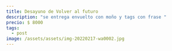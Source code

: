 ```yaml
---
title: Desayuno de Volver al futuro
description: "se entrega envuelto con moño y tags con frase "
precio: $ 8000
tags:
  - post
image: /assets/assets/img-20220217-wa0002.jpg
---
```

